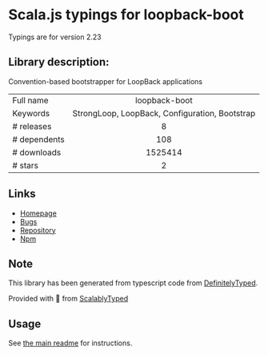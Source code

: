 
# Scala.js typings for loopback-boot

Typings are for version 2.23

## Library description:
Convention-based bootstrapper for LoopBack applications

|                    |                 |
| ------------------ | :-------------: |
| Full name          | loopback-boot |
| Keywords           | StrongLoop, LoopBack, Configuration, Bootstrap |
| # releases         | 8 |
| # dependents       | 108 |
| # downloads        | 1525414 |
| # stars            | 2 |

## Links
- [Homepage](https://github.com/strongloop/loopback-boot#readme)
- [Bugs](https://github.com/strongloop/loopback-boot/issues)
- [Repository](https://github.com/strongloop/loopback-boot)
- [Npm](https://www.npmjs.com/package/loopback-boot)
    


## Note
This library has been generated from typescript code from [DefinitelyTyped](https://definitelytyped.org).

Provided with :purple_heart: from [ScalablyTyped](https://github.com/oyvindberg/ScalablyTyped)

## Usage
See [the main readme](../../readme.md) for instructions.


